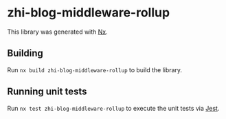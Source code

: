 # zhi-blog-middleware-rollup

This library was generated with [Nx](https://nx.dev).

## Building

Run `nx build zhi-blog-middleware-rollup` to build the library.

## Running unit tests

Run `nx test zhi-blog-middleware-rollup` to execute the unit tests via [Jest](https://jestjs.io).
